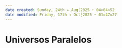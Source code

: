 ```yaml
---
date created: Sunday, 24th ✦ Aug┆2025 ➣ 04▫04▫52 
date modified: Friday, 17th ✦ Oct┆2025 ➣ 01▫47▫27 
---
```

# Universos Paralelos
